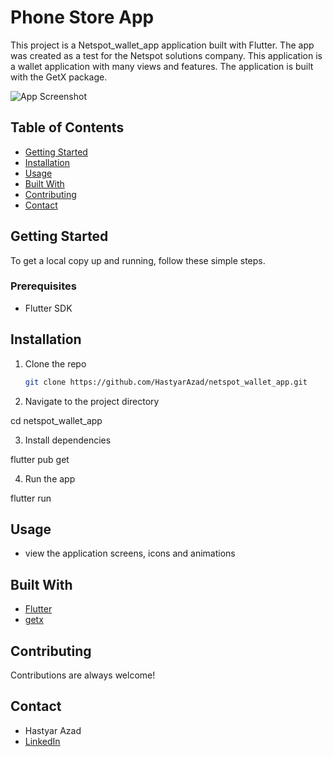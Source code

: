 # Phone Store App

This project is a Netspot_wallet_app application built with Flutter. The app was created as a test for the Netspot solutions company. This application is a wallet application with many views and features. The application is built with the GetX package.

![App Screenshot](insert-screenshot-url-here)

## Table of Contents
- [Getting Started](#getting-started)
- [Installation](#installation)
- [Usage](#usage)
- [Built With](#built-with)
- [Contributing](#contributing)
- [Contact](#contact)

## Getting Started

To get a local copy up and running, follow these simple steps.

### Prerequisites

- Flutter SDK

## Installation

1. Clone the repo
   ```sh
   git clone https://github.com/HastyarAzad/netspot_wallet_app.git

2. Navigate to the project directory

  cd netspot_wallet_app

3. Install dependencies
  
  flutter pub get

4. Run the app

  flutter run

## Usage

- view the application screens, icons and animations

## Built With

- [Flutter](https://flutter.dev/)
- [getx](https://pub.dev/packages/get)

## Contributing

Contributions are always welcome!

## Contact

- Hastyar Azad
- [LinkedIn](https://www.linkedin.com/in/hastyar-azad-4857a522a/)